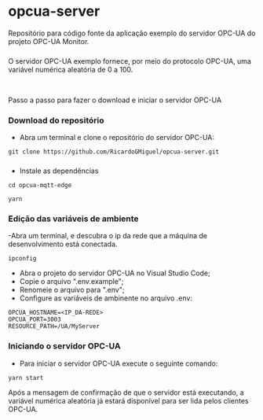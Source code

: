 # opcua-server

Repositório para código fonte da aplicação exemplo do servidor OPC-UA do projeto OPC-UA Monitor.

###

O servidor OPC-UA exemplo fornece, por meio do protocolo OPC-UA, uma variável numérica aleatória de 0 a 100.

<br>

Passo a passo para fazer o download e iniciar o servidor OPC-UA

 
### Download do repositório 

- Abra um terminal e clone o repositório do servidor OPC-UA:

```
git clone https://github.com/RicardoGMiguel/opcua-server.git
```

###

- Instale as dependências

```
cd opcua-mqtt-edge
```
```
yarn
```

### Edição das variáveis de ambiente

-Abra um terminal, e descubra o ip da rede que a máquina de desenvolvimento está conectada.

```
ipconfig
```

- Abra o projeto do servidor OPC-UA no Visual Studio Code;
- Copie o arquivo ".env.example";
- Renomeie o arquivo para ".env";
- Configure as variáveis de ambinente no arquivo .env:

```
OPCUA_HOSTNAME=<IP_DA-REDE>
OPCUA_PORT=3003
RESOURCE_PATH=/UA/MyServer
```

### Iniciando o servidor OPC-UA

- Para iniciar o servidor OPC-UA execute o seguinte comando:

```
yarn start
```

Após a mensagem de confirmação de que o servidor está executando, a variável numérica aleatória já estará disponível para ser lida pelos clientes OPC-UA.


